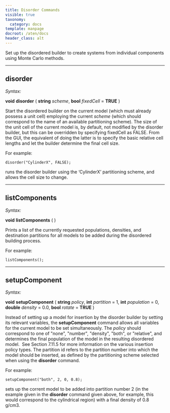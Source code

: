 ```yaml
---
title: Disorder Commands
visible: true
taxonomy:
  category: docs
template: manpage
docroot: /aten/docs
header_class: alt
---
```


Set up the disordered builder to create systems from individual components using Monte Carlo methods.

---

## disorder <a id="disorder"></a>

_Syntax:_

**void** **disorder** ( **string** _scheme_, **bool** _fixedCell_ = **TRUE** )

Start the disordered builder on the current model (which must already possess a unit cell) employing the current _scheme_ (which should correspond to the name of an available partitioning scheme). The size of the unit cell of the current model is, by default, not modified by the disorder builder, but this can be overridden by specifying fixedCell as FALSE. From the GUI, the equivalent of doing the latter is to specify the basic relative cell lengths and let the builder determine the final cell size. 

For example:

```aten
disorder("CylinderX", FALSE);
```

runs the disorder builder using the ‘CylinderX’ partitioning scheme, and allows the cell size to change.

---

## listComponents <a id="listcomponents"></a>

_Syntax:_

**void** **listComponents** ( )

Prints a list of the currently requested populations, densities, and destination partitions for all models to be added during the disordered building process.

For example:

```aten
listComponents();
```

---

## setupComponent <a id="setupcomponent"></a>

_Syntax:_

**void** **setupComponent** ( **string** _policy_, **int** _partition_ = 1, **int** _population_ = 0, **double** _density_ = 0.0, **bool** _rotate_ = **TRUE** )

Instead of setting up a model for insertion by the disorder builder by setting its relevant variables, the **setupComponent** command allows all variables for the current model to be set simultaneously. The _policy_ should correspond to one of "none", "number", "density", "both", or "relative", and determines the final population of the model in the resulting disordered model.  See Section 7.11.5 for more information on the various insertion policy types. The partition id refers to the partition number into which the model should be inserted, as defined by the partitioning scheme selected when using the **disorder** command.

For example:

```aten
setupComponent("both", 2, 0, 0.8);
```

sets up the corrent model to be added into partition number 2 (in the example given in the **disorder** command given above, for example, this would correspond to the cylindrical region) with a final density of 0.8 g/cm3.

